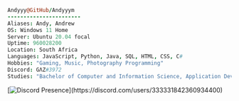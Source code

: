 ```coffee
Andyyy@GitHub/Andyyym
-----------------------
Aliases: Andy, Andrew
OS: Windows 11 Home
Server: Ubuntu 20.04 focal
Uptime: 960028200
Location: South Africa
Languages: JavaScript, Python, Java, SQL, HTML, CSS, C#
Hobbies: "Gaming, Music, Photography Programming"
Discord: GΛZ#3972
Studies: "Bachelor of Computer and Information Science, Application Development"
```  
[![Discord Presence](https://lanyard-profile-readme.vercel.app/api/333331842360934400?theme=light&bg=9dc5ed&animated=false&hideDiscrim=true&borderRadius=30px&idleMessage=Surfing%20in%20Cyber%20Space...)](https://discord.com/users/333331842360934400)
